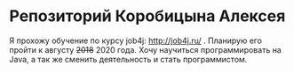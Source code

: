 # Репозиторий Коробицына Алексея

Я прохожу обучение по курсу job4j: http://job4j.ru/ . Планирую его пройти к августу <s>2018</s> 2020 года.
Хочу научиться программировать на Java, а так же сменить деятельность и стать программистом.
